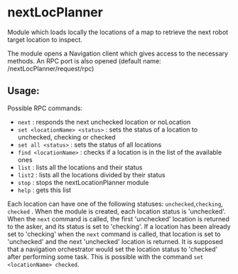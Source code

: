 # nextLocPlanner

Module which loads locally the locations of a map to retrieve the next robot target location to inspect.

The module opens a Navigation client which gives access to the necessary methods.
An RPC port is also opened (default name: /nextLocPlanner/request/rpc)

## Usage:
Possible RPC commands:
- `next` : responds the next unchecked location or noLocation
- `set <locationName> <status>` : sets the status of a location to unchecked, checking or checked
- `set all <status>` : sets the status of all locations
- `find <locationName>` : checks if a location is in the list of the available ones
- `list` : lists all the locations and their status
- `list2` : lists all the locations divided by their status
- `stop` : stops the nextLocationPlanner module
- `help` : gets this list

Each location can have one of the following statuses: `unchecked`,`checking`, `checked` .
When the module is created, each location status is 'unchecked'.
When the `next` command is called, the first 'unchecked' location is returned to the asker, and its status is set to 'checking'.
If a location has been already set to 'checking' when the `next` command is called, that location is set to 'unchecked' and the next 'unchecked' location is returned.
It is supposed that a navigation orchestrator would set the location status to 'checked' after performing some task. This is possible with the command `set <locationName> checked`.
